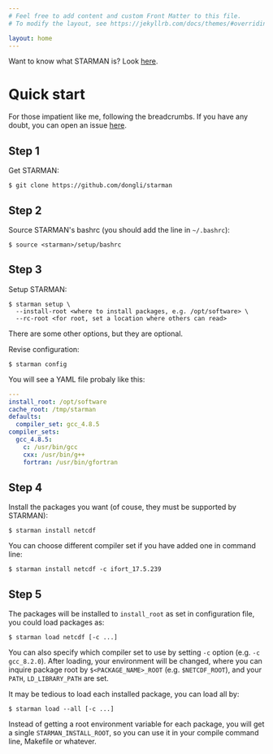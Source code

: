 ```yaml
---
# Feel free to add content and custom Front Matter to this file.
# To modify the layout, see https://jekyllrb.com/docs/themes/#overriding-theme-defaults

layout: home
---
```


Want to know what STARMAN is? Look [here](/starman/about/).

# Quick start

For those impatient like me, following the breadcrumbs. If you have any doubt, you can open an issue [here](https://github.com/dongli/starman/issues).

## Step 1

Get STARMAN:
```
$ git clone https://github.com/dongli/starman
```

## Step 2

Source STARMAN's bashrc (you should add the line in `~/.bashrc`):
```
$ source <starman>/setup/bashrc
```

## Step 3

Setup STARMAN:
```
$ starman setup \
  --install-root <where to install packages, e.g. /opt/software> \
  --rc-root <for root, set a location where others can read>
```
There are some other options, but they are optional.

Revise configuration:
```
$ starman config
```
You will see a YAML file probaly like this:
```yaml
---
install_root: /opt/software
cache_root: /tmp/starman
defaults:
  compiler_set: gcc_4.8.5
compiler_sets:
  gcc_4.8.5:
    c: /usr/bin/gcc
    cxx: /usr/bin/g++
    fortran: /usr/bin/gfortran
```

## Step 4

Install the packages you want (of couse, they must be supported by STARMAN):
```
$ starman install netcdf
```
You can choose different compiler set if you have added one in command line:
```
$ starman install netcdf -c ifort_17.5.239
```
## Step 5

The packages will be installed to `install_root` as set in configuration file, you could load packages as:
```
$ starman load netcdf [-c ...]
```
You can also specify which compiler set to use by setting `-c` option (e.g. `-c gcc_8.2.0`). After loading, your environment will be changed, where you can inquire package root by `$<PACKAGE_NAME>_ROOT` (e.g. `$NETCDF_ROOT`), and your `PATH`, `LD_LIBRARY_PATH` are set.

It may be tedious to load each installed package, you can load all by:
```
$ starman load --all [-c ...]
```
Instead of getting a root environment variable for each package, you will get a single `STARMAN_INSTALL_ROOT`, so you can use it in your compile command line, Makefile or whatever.
